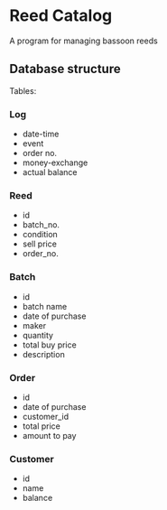 # Reed Catalog
A program for managing bassoon reeds
## Database structure
Tables: 
### Log
- date-time
- event
- order no.
- money-exchange
- actual balance
### Reed
- id
- batch_no.
- condition
- sell price
- order_no.
### Batch
- id
- batch name
- date of purchase
- maker
- quantity
- total buy price
- description
### Order
- id
- date of purchase
- customer_id
- total price
- amount to pay
### Customer
- id
- name
- balance
